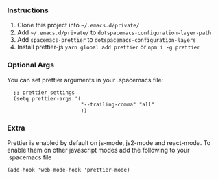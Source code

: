 ### Instructions 
1. Clone this project into `~/.emacs.d/private/`
2. Add `~/.emacs.d/private/` to `dotspacemacs-configuration-layer-path`
3. Add `spacemacs-prettier` to `dotspacemacs-configuration-layers`
4. Install prettier-js `yarn global add prettier` or `npm i -g prettier`

### Optional Args
You can set prettier arguments in your .spacemacs file:

```elisp
  ;; prettier settings
  (setq prettier-args '(
                        "--trailing-comma" "all"
                        ))
```  

### Extra
Prettier is enabled by default on js-mode, js2-mode and react-mode. 
To enable them on other javascript modes add the following to your .spacemacs file

```
(add-hook 'web-mode-hook 'prettier-mode)
```                        
  
